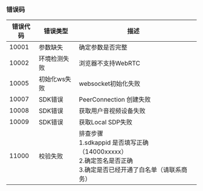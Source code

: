 ### 错误码


| 错误代码                        | 错误类型       | 描述                     |        |
| ------------------------- | -------- | ---------------------- | ------ |
| 10001             | 参数缺失 |  确定参数是否完整 |
| 10002             | 环境检测失败 |  浏览器不支持WebRTC |
| 10005             | 初始化ws失败 |  websocket初始化失败 |
| 10007             | SDK错误 |  PeerConnection 创建失败 |
| 10008             | SDK错误 |  获取用户音视频设备失败 |
| 10009             | SDK错误 |  获取Local SDP失败 |
| 11000             | 校验失败 | 排查步骤 <br >1.sdkappid 是否填写正确（14000xxxxx） <br /> 2.确定签名是否正确<br />3.确定是否已经开通了白名单（请联系商务）|

